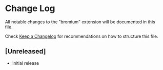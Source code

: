# Change Log

All notable changes to the "bromium" extension will be documented in this file.

Check [Keep a Changelog](http://keepachangelog.com/) for recommendations on how to structure this file.

## [Unreleased]

- Initial release
